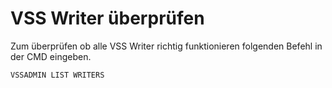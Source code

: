# VSS Writer überprüfen

Zum überprüfen ob alle VSS Writer richtig funktionieren folgenden Befehl in der CMD eingeben.

```
VSSADMIN LIST WRITERS
```